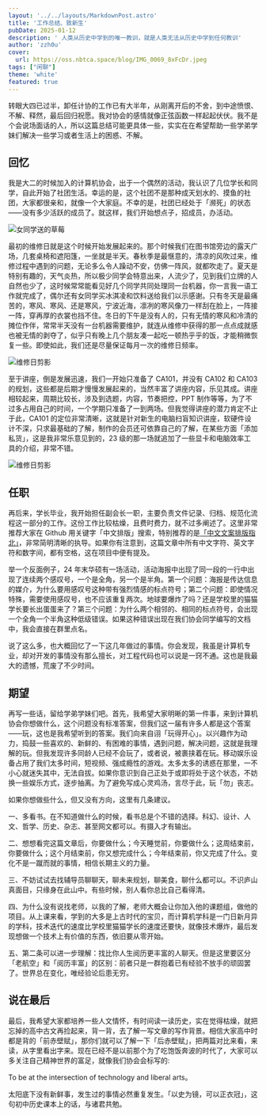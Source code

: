```yaml
---
layout: '../../layouts/MarkdownPost.astro'
title: '工作总结、致新生'
pubDate: 2025-01-12
description: ' 人类从历史中学到的唯一教训，就是人类无法从历史中学到任何教训'
author: 'zzh0u'
cover:
  url: https://oss.nbtca.space/blog/IMG_0069_8xFcDr.jpeg
tags: ["闲聊"]
theme: 'white'
featured: true
---
```


转眼大四已过半，卸任计协的工作已有大半年，从刚离开后的不舍，到中途愤恨、不解、释然，最后回归祝愿。我对协会的感情就像正弦函数一样起起伏伏。我不是个会说场面话的人，所以这篇总结可能更具体一些，实实在在希望帮助一些学弟学妹们解决一些学习或者生活上的困惑、不解。

## 回忆

我是大二的时候加入的计算机协会，出于一个偶然的活动，我认识了几位学长和同学，自此开始了社团生活。幸运的是，这个社团不是那种成天划水的、摸鱼的社团，大家都很亲和，就像一个大家庭。不幸的是，社团已经处于「濒死」的状态——没有多少活跃的成员了。就这样，我们开始想点子，招成员，办活动。

![女同学送的草莓](./_assets/workSummary/IMG_9910_1.jpg)

最初的维修日就是这个时候开始发展起来的。那个时候我们在图书馆旁边的露天广场，几套桌椅和遮阳篷，一坐就是半天。春秋季是最惬意的，清凉的风吹过来，维修过程中遇到的问题，无论多么令人躁动不安，仿佛一阵风，就都吹走了。夏天是特别有趣的，天气炎热，所以极少同学会特意出来，人流少了，见到我们立牌的人自然也少了，这时候常常能看见好几个同学共同处理同一台机器，你一言我一语工作就完成了，偶尔还有女同学买冰淇凌和饮料送给我们以示感谢。只有冬天是最痛苦的，寒风、寒风、还是寒风，宁波近海，凛冽的寒风像刀一样刮在脸上，一阵接一阵，穿再厚的衣裳也挡不住。冬日的下午是没有人的，只有无情的寒风和冷清的摊位作伴，常常半天没有一台机器需要维护，就连从维修中获得的那一点点成就感也被无情的剥夺了，似乎只有晚上几个朋友凑一起吃一顿热乎乎的饭，才能稍微恢复一些。即使如此，我们还是尽量保证每月一次的维修日频率。

![维修日剪影](./_assets/workSummary/23124.JPEG)

至于讲座，倒是发展迅速，我们一开始只准备了 CA101，并没有 CA102 和 CA103 的规划，这些都是后期才慢慢发展起来的，当然丰富了讲座内容，乐见其成。讲座相较起来，周期比较长，涉及到选题，内容，节奏把控，PPT 制作等等，为了不过多占用自己的时间，一个学期只准备了一到两场。但我觉得讲座的潜力肯定不止于此，CA101 的定位非常清晰，这就是针对新生的电脑扫盲知识讲座，软硬件设计不深，只求最基础的了解，制作的会员还可依靠自己的了解，在某些方面「添加私货」，这是我非常乐意见到的，23 级的那一场就追加了一些显卡和电脑效率工具的介绍，非常不错。

![维修日剪影](./_assets/workSummary/IMG_3303.jpeg)

## 任职

再后来，学长毕业，我开始担任副会长一职，主要负责文件记录、归档、规范化流程这一部分的工作。这份工作比较枯燥，且费时费力，就不过多阐述了。这里非常推荐大家在 Github 用关键字「中文排版」搜索，特别推荐的是[「中文文案排版指北」](https://github.com/sparanoid/chinese-copywriting-guidelines)，非常简明清晰的执导。如果你有注意到，这篇文章中所有中文字符、英文字符和数字间，都有空格，这在项目中便有提及。

举一个反面例子，24 年末华硕有一场活动，活动海报中出现了同一段的一行中出现了连续两个感叹号，一个是全角，另一个是半角。第一个问题：海报是传达信息的媒介，为什么要用感叹号这种带有强烈情感的标点符号；第二个问题：即使情况特殊，需要使用感叹号，也不应该重复两次。地球要爆炸了吗？还是学校里的猫猫学长要长出蛋蛋来了？第三个问题：为什么两个相邻的、相同的标点符号，会出现一个全角一个半角这种低级错误。如果这种错误出现在我们协会同学编写的文档中，我会直接在群里点名。

说了这么多，也大概回忆了一下这几年做过的事情。你会发现，我虽是计算机专业，却对开发的事情没有那么擅长，对工程代码也可以说是一窍不通。这也是我最大的遗憾，荒废了不少时间。

## 期望

再写一些话，留给学弟学妹们吧。首先，我希望大家明晰的第一件事，来到计算机协会你想做什么，这个问题没有标准答案，但我们这一届有许多人都是这个答案——玩，这也是我希望听到的答案。我们向来自诩「玩得开心」。以兴趣作为动力，捣鼓一些喜欢的、新鲜的、有困难的事情，遇到问题，解决问题，这就是我理解的玩。但我发现许多同龄人已经不会玩了，或者说，被裹挟着在玩。移动娱乐设备占用了我们太多时间，短视频、强成瘾性的游戏。太多太多的诱惑在那里，一不小心就迷失其中，无法自拔。如果你意识到自己正处于或即将处于这个状态，不妨换一些娱乐方式，逐步抽离。为了避免写成心灵鸡汤，言尽于此，玩「勿」丧志。

如果你想做些什么，但又没有方向，这里有几条建议。

一、多看书。在不知道做什么的时候，看书总是个不错的选择。科幻、设计、人文、哲学、历史、杂志、甚至网文都可以。有摄入才有输出。

二、想想看完这篇文章后，你要做什么；今天睡觉前，你要做什么；这周结束前，你要做什么；这个月结束前，你又想完成什么；今年结束前，你又完成了什么。变化不是一蹴而就的事情，相信长期主义的力量。

三、不妨试试去找辅导员聊聊天，聊未来规划，聊美食，聊什么都可以。不识庐山真面目，只缘身在此山中。有些时候，别人看你总比自己看得清。

四、为什么没有说找老师，以我的了解，老师大概会让你加入他的课题组，做他的项目。从上课来看，学到的大多是上古时代的宝贝，而计算机学科是一门日新月异的学科，技术迭代的速度比学校里猫猫学长的速度还要快，就像技术爆炸，最后发现想做一个技术上有价值的东西，依旧要从零开始。

五、第二条可以进一步理解：找比你人生阅历更丰富的人聊天。但是这里要区分「老航空」和「阅历丰富」的区别：前者只是一群抱着已有经验不放手的顽固罢了。世界总在变化，唯经验论后患无穷。

## 说在最后

最后，我希望大家都培养一些人文情怀，有时间读一读历史，实在觉得枯燥，就把忘掉的高中古文再捡起来，背一背，去了解一写文章的写作背景。相信大家高中时都是背的「前赤壁赋」，那你们就可以了解一下「后赤壁赋」，把两篇对比来看，来读，从字里看出字来。现在已经不是以前那个为了吃饱饭奔波的时代了，大家可以多关注自己精神世界的富足，就像我们协会会标写的:

To be at the intersection of technology and liberal arts。

太阳底下没有新鲜事，发生过的事情必然重复发生。「以史为镜，可以正衣冠」，这句初中历史课本上的话，与诸君共勉。